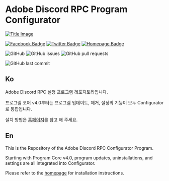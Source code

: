 # Adobe Discord RPC Program Configurator

[![Title Image](https://adobe-discord-rpc.github.io/Adobe-Discord-RPC-Image/images/cover.png)](https://github.com/Adobe-Discord-RPC)

[![Facebook Badge](https://img.shields.io/badge/Follow-Facebook-4267B2?style=for-the-badge)](https://www.facebook.com/adobediscordrpc) [![Twitter Badge](https://img.shields.io/badge/Follow-Twitter-1DA1F2?style=for-the-badge)](https://twitter.com/adobediscordrpc) [![Homepage Badge](https://img.shields.io/badge/Homepage-Click-7289DA?style=for-the-badge)](https://adoberpc.hwahyang.space)

![GitHub](https://img.shields.io/github/license/Adobe-Discord-RPC/Program-Configurator?style=for-the-badge) ![GitHub issues](https://img.shields.io/github/issues/Adobe-Discord-RPC/Program-Configurator?style=for-the-badge) ![GitHub pull requests](https://img.shields.io/github/issues-pr-raw/Adobe-Discord-RPC/Program-Configurator?style=for-the-badge)

![GitHub last commit](https://img.shields.io/github/last-commit/Adobe-Discord-RPC/Program-Configurator?style=for-the-badge) <!--![Codacy grade](https://img.shields.io/codacy/grade/e46595839ccd4a72b296a417e4bcf1dd?style=for-the-badge)-->

## Ko

Adobe Discord RPC 설정 프로그램 레포지토리입니다.

프로그램 코어 v4.0부터는 프로그램 업데이트, 제거, 설정의 기능이 모두 Configurator로 통합됩니다.

설치 방법은 [홈페이지](https://adoberpc.hwahyang.space)를 참고 해 주세요.

## En

This is the Repository of the Adobe Discord RPC Configurator Program. 

Starting with Program Core v4.0, program updates, uninstallations, and settings are all integrated into Configurator.

Please refer to the [homepage](https://adoberpc.hwahyang.space) for installation instructions.